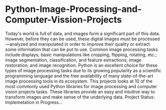 # Python-Image-Processing-and-Computer-Vission-Projects
Today's world is full of data, and images form a significant part of this data. However, before they can be used, these digital images must be processed—analyzed and manipulated in order to improve their quality or extract some information that can be put to use.
Common image processing tasks include displays; basic manipulations like cropping, flipping, rotating, etc.; image segmentation, classification, and feature extractions; image restoration; and image recognition. Python is an excellent choice for these types of image processing tasks due to its growing popularity as a scientific programming language and the free availability of many state-of-the-art image processing tools in its ecosystem.
This projects looks at 10 of the most commonly used Python libraries for image processing and computer vision projects tasks. 
These libraries provide an easy and intuitive way to transform images and make sense of the underlying data.
Project Status: Implemetation in Progress...
